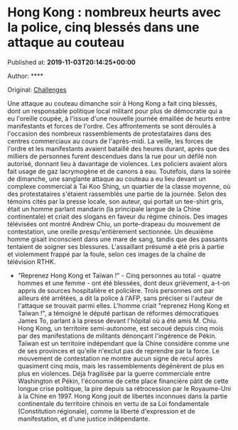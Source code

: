 
# Hong Kong : nombreux heurts avec la police, cinq blessés dans une attaque au couteau

Published at: **2019-11-03T20:14:25+00:00**

Author: ****

Original: [Challenges](https://www.challenges.fr/monde/hong-kong-nombreux-heurts-avec-la-police-cinq-blesses-dans-une-attaque-au-couteau_682993)

Une attaque au couteau dimanche soir à Hong Kong a fait cinq blessés, dont un responsable politique local militant pour plus de démocratie qui a eu l'oreille coupée, à l'issue d'une nouvelle journée émaillée de heurts entre manifestants et forces de l'ordre.
Ces affrontements se sont déroulés à l'occasion des nombreux rassemblements de protestataires dans des centres commerciaux au cours de l'après-midi.
La veille, les forces de l'ordre et les manifestants avaient bataillé des heures durant, après que des milliers de personnes furent descendues dans la rue pour un défilé non autorisé, donnant lieu à davantage de violences. Les policiers avaient alors fait usage de gaz lacrymogène et de canons à eau.
Toutefois, dans la soirée de dimanche, une sanglante attaque au couteau a eu lieu devant un complexe commercial à Tai Koo Shing, un quartier de la classe moyenne, où des protestataires s'étaient rassemblés une partie de la journée.
Selon des témoins cités par la presse locale, son auteur, qui portait un tee-shirt gris, était un homme parlant mandarin (la principale langue de la Chine continentale) et criait des slogans en faveur du régime chinois.
Des images télévisées ont montré Andrew Chiu, un porte-drapeau du mouvement de contestation, une oreille presqu'entièrement sectionnée. Un deuxième homme gisait inconscient dans une mare de sang, tandis que des passants tentaient de soigner ses blessures.
L'assaillant présumé a été pris à partie et violemment frappé par la foule, selon ces images de la chaîne de télévision RTHK.
- "Reprenez Hong Kong et Taïwan !" -
Cinq personnes au total - quatre hommes et une femme - ont été blessées, dont deux grièvement, a-t-on appris de sources hospitalière et policière.
Trois personnes ont par ailleurs été arrêtées, a dit la police à l'AFP, sans préciser si l'auteur de l'attaque se trouvait parmi elles.
L'homme criait "reprenez Hong Kong et Taïwan !", a témoigné le député partisan de réformes démocratiques James To, parlant à la presse devant l'hôpital où a été amis M. Chiu.
Hong Kong, un territoire semi-autonome, est secoué depuis cinq mois par des manifestations de militants dénonçant l'ingérence de Pékin. Taïwan est un territoire indépendant que la Chine considère comme une de ses provinces et qu'elle n'exclut pas de reprendre par la force.
Le mouvement de contestation ne montre aucun signe de recul après quasiment cinq mois, mais les rassemblements dégénèrent de plus en plus en violences.
Déjà fragilisée par la guerre commerciale entre Washington et Pékin, l'économie de cette place financière pâtit de cette longue crise politique, la pire depuis sa rétrocession par le Royaume-Uni à la Chine en 1997.
Hong Kong jouit de libertés inconnues dans la partie continentale du territoire chinois en vertu de sa Loi fondamentale (Constitution régionale), comme la liberté d'expression et de manifestation, et d'une justice indépendante.
